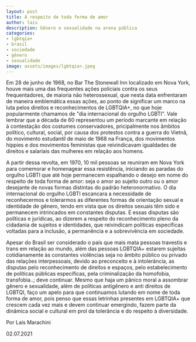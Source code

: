 ```yaml
---
layout: post
title: A respeito de toda forma de amor
author: lais
description: Gênero e sexualidade na arena pública
categories:
- lgbtqia+
- brasil
- sociedade
- gênero
- sexualidade
image: assets/images/lgbtqia+.jpeg
---
```

  Em 28 de junho de 1968, no Bar The Stonewall Inn localizado em Nova York, houve mais uma das frequentes ações policiais contra os seus frequentadores, de maioria não heterossexual, que nesta data enfrentaram de maneira emblemática essas ações, ao ponto de significar um marco na luta pelos direitos e reconhecimentos de LGBTQIA+, no que hoje popularmente chamamos de "dia internacional do orgulho LGBTI". Vale lembrar que a década de 60 representou um período marcante em relação à contestação dos costumes conservadores, pricipalmente nos âmbitos político, cultural, social, por causa dos protestos contra a guerra do Vietnã, do movimento estudantil de maio de 1968 na França, dos movimentos hippies e dos movimentos feministas que reivindicavam igualdades de direitos e salariais das mulheres em relação aos homens.

  A partir dessa revolta, em 1970, 10 mil pessoas se reuniram em Nova York para comemorar e homenagear essa resistência, iniciando as paradas do orgulho LGBTI que até hoje permanecem espalhando o desejo em nome do respeito de toda forma de amor: seja o amor ao sujeito outro ou o amor desejante de novas formas distintas do padrão heteronormativo. O dia internacional do orgulho LGBTI escancara a necessidade de reconhecermos e tolerarmos as diferentes formas de orientação sexual e identidade de gênero, tendo em vista que os direitos sexuais têm sido e permanecem intrincados em constantes disputas. E essas disputas são políticas e jurídicas, ao dizerem a respeito do reconhecimento pleno da cidadania de sujeitos e identidades, que reivindicam políticas específicas voltadas para a inclusão, a permanência e a sobrevivência em sociedade.
  
  Apesar do Brasil ser considerado o país que mais mata pessoas travestis e trans em relação ao mundo, além das pessoas LGBTQIA+ estarem sujeitas cotidianamente às constantes violências seja no âmbito público ou privado das relações interpessoais, devido ao preconceito e à intolerância, as disputas pelo reconhecimento de direitos e espaços, pelo estabelecimento de políticas públicas específicas, pela criminalização da homofobia, transfobia..; deve continuar. Mesmo que haja um pânico moral a assombrar gênero e sexualidade, além de políticas antigênero e anti direitos de LGBTQI, faço um apelo para que continuamos lutando em nome de toda forma de amor, pois penso que essas letrinhas presentes em LGBTQIA+ que crescem cada vez mais e devem continuar emergindo, fazem parte da dinâmica social e cultural em prol da tolerância e do respeito à diversidade.
 
 Por Laís Marachini
 
 02.07.2021
